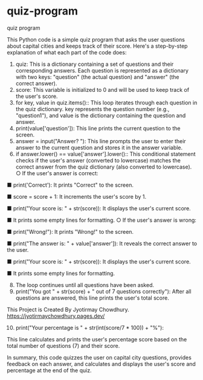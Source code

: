 # quiz-program
quiz program

This Python code is a simple quiz program that asks the user questions about capital cities and
keeps track of their score. Here's a step-by-step explanation of what each part of the code does:
1. quiz: This is a dictionary containing a set of questions and their corresponding answers.
Each question is represented as a dictionary with two keys: "question" (the actual
question) and "answer" (the correct answer).
2. score: This variable is initialized to 0 and will be used to keep track of the user's score.
3. for key, value in quiz.items():: This loop iterates through each question in
the quiz dictionary. key represents the question number (e.g., "question1"), and value
is the dictionary containing the question and answer.
4. print(value['question']): This line prints the current question to the screen.
5. answer = input("Answer? "): This line prompts the user to enter their answer to
the current question and stores it in the answer variable.
6. if answer.lower() == value['answer'].lower():: This conditional statement
checks if the user's answer (converted to lowercase) matches the correct answer from
the quiz dictionary (also converted to lowercase).
○ If the user's answer is correct:

■ print('Correct'): It prints "Correct" to the screen.

■ score = score + 1: It increments the user's score by 1.

■ print("Your score is: " + str(score)): It displays the user's
current score.

■ It prints some empty lines for formatting.
○ If the user's answer is wrong:

■ print("Wrong!"): It prints "Wrong!" to the screen.

■ print("The answer is: " + value['answer']): It reveals the
correct answer to the user.

■ print("Your score is: " + str(score)): It displays the user's
current score.

■ It prints some empty lines for formatting.

8. The loop continues until all questions have been asked.
9. print("You got " + str(score) + " out of 7 questions correctly"):
After all questions are answered, this line prints the user's total score.

This Project is Created By Jyotirmay Chowdhury.
https://jyotirmaychowdhury.pages.dev/

10. print("Your percentage is " + str(int(score/7 * 100)) + "%"):

This line calculates and prints the user's percentage score based on the total number of
questions (7) and their score.

In summary, this code quizzes the user on capital city questions, provides feedback on each
answer, and calculates and displays the user's score and percentage at the end of the quiz.
